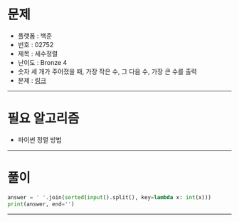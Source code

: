 # 문제
- 플랫폼 : 백준
- 번호 : 02752
- 제목 : 세수정렬
- 난이도 : Bronze 4
- 숫자 세 개가 주어졌을 때, 가장 작은 수, 그 다음 수, 가장 큰 수를 출력
- 문제 : <a href="https://www.acmicpc.net/problem/2752" target="_blank">링크</a>

---

# 필요 알고리즘
- 파이썬 정렬 방법

---

# 풀이
```python
answer = ' '.join(sorted(input().split(), key=lambda x: int(x)))
print(answer, end='')
```

---
